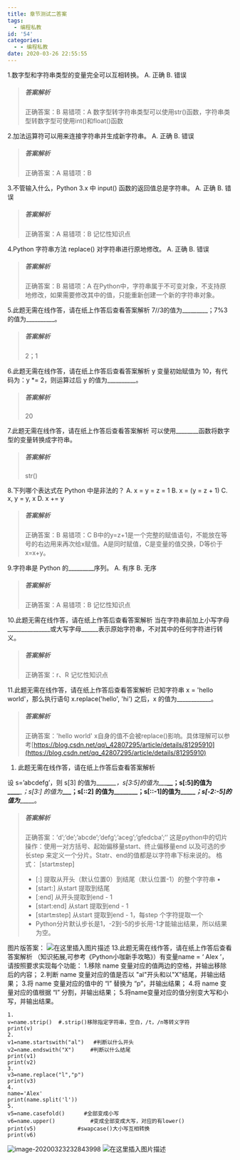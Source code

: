 ```yaml
---
title: 章节测试二答案
tags:
  - 编程私教
id: '54'
categories:
  - - 编程私教
date: 2020-03-26 22:55:55
---
```


1.数字型和字符串类型的变量完全可以互相转换。 A. 正确 B. 错误

> ##### 答案解析
> 
> 正确答案：B 易错项：A 数字型转字符串类型可以使用str()函数，字符串类型转数字型可使用int()和float()函数

2.加法运算符可以用来连接字符串并生成新字符串。 A. 正确 B. 错误

> ##### 答案解析
> 
> 正确答案：A 易错项：B

3.不管输入什么，Python 3.x 中 input() 函数的返回值总是字符串。 A. 正确 B. 错误

> ##### 答案解析
> 
> 正确答案：A 易错项：B 记忆性知识点

4.Python 字符串方法 replace() 对字符串进行原地修改。 A. 正确 B. 错误

> ##### 答案解析
> 
> 正确答案：B 易错项：A 在Python中，字符串属于不可变对象，不支持原地修改，如果需要修改其中的值，只能重新创建一个新的字符串对象。

5.此题无需在线作答，请在纸上作答后查看答案解析 7//3的值为\_\_\_\_\_\_\_\_\_；7%3的值为\_\_\_\_\_\_\_\_\_\_。

> ##### 答案解析
> 
> 2；1

6.此题无需在线作答，请在纸上作答后查看答案解析 y 变量初始赋值为 10，有代码为：y \*= 2，则运算过后 y 的值为\_\_\_\_\_\_\_\_\_\_。

> ##### 答案解析
> 
> 20

7.此题无需在线作答，请在纸上作答后查看答案解析 可以使用\_\_\_\_\_\_\_\_函数将数字型的变量转换成字符串。

> ##### 答案解析
> 
> str()

8.下列哪个表达式在 Python 中是非法的？ A. x = y = z = 1 B. x = (y = z + 1) C. x, y = y, x D. x += y

> ##### 答案解析
> 
> 正确答案：B 易错项：C B中的y=z+1是一个完整的赋值语句，不能放在等号的右边用来再次给x赋值。A是同时赋值，C是变量的值交换，D等价于x=x+y。

9.字符串是 Python 的\_\_\_\_\_\_\_\_\_序列。 A. 有序 B. 无序

> ##### 答案解析
> 
> 正确答案：A 易错项：B 记忆性知识点

10.此题无需在线作答，请在纸上作答后查看答案解析 当在字符串前加上小写字母\_\_\_\_\_\_\_\_\_\_\_\_\_\_\_或大写字母\_\_\_\_\_\_表示原始字符串，不对其中的任何字符进行转义。

> ##### 答案解析
> 
> 正确答案：r、R 记忆性知识点

11.此题无需在线作答，请在纸上作答后查看答案解析 已知字符串 x = 'hello world'，那么执行语句 x.replace('hello', 'hi') 之后，x 的值为\_\_\_\_\_\_\_\_\_\_\_\_。

> ##### 答案解析
> 
> 正确答案：'hello world' x自身的值不会被replace()影响。具体理解可以参考[https://blog.csdn.net/qq\_42807295/article/details/81295910](https://blog.csdn.net/qq_42807295/article/details/81295910)

1.  此题无需在线作答，请在纸上作答后查看答案解析

设 s=’abcdefg’，则 s\[3\] 的值为\_\_\_\__\_\_\_，s\[3:5\]的值为\_\__\_**\__；s\[:5\]的值为\_\_\_\_**_\_；s\[3:\] 的值为_**\_\_\___；s\[::2\] 的值为\_\_\_\_\_\_\_\_；s\[::-1\]的值为___**__\_\_\_\__；s\[-2:-5\]的值为___\_\_\_\_\_。

> ##### 答案解析
> 
> 正确答案：’d’;’de’;’abcde’;’defg’;’aceg’;’gfedcba’;’’ 这是python中的切片操作：使用一对方括号、起始偏移量start、终止偏移量end 以及可选的步长step 来定义一个分片。Statr、end的值都是以字符串下标来说的。 格式： \[start:end:step\]
> 
> *   \[:\] 提取从开头（默认位置0）到结尾（默认位置-1）的整个字符串 •
> *   \[start:\] 从start 提取到结尾
> *   \[:end\] 从开头提取到end - 1
> *   \[start:end\] 从start 提取到end - 1
> *   \[start:end:step\] 从start 提取到end - 1，每step 个字符提取一个
> *   Python分片默认步长是1，-2到-5的步长用-1才能输出结果，所以结果为空。

图片版答案： ![在这里插入图片描述](https://images.gitbook.cn/ed580f50-6d1a-11ea-b4d9-23ebe60403e6 "在这里插入图片描述") 13.此题无需在线作答，请在纸上作答后查看答案解析 （知识拓展,可参考《Python小咖新手攻略》）有变量name = ‘ Alex ’，请按照要求实现每个功能： 1.移除 name 变量对应的值两边的空格，并输出移除后的内容； 2.判断 name 变量对应的值是否以 "al"开头和以"X"结尾，并输出结果； 3.将 name 变量对应的值中的 “l” 替换为 “p”，并输出结果； 4.将 name 变量对应的值根据 “l” 分割，并输出结果； 5.将name变量对应的值分别变大写和小写，并输出结果。

```
1.
v=name.strip()  #.strip()移除指定字符串，空白，/t，/n等转义字符
print(v)
2.
v1=name.startswith("al")   #判断以什么开头
v2=name.endswith("X")     #判断以什么结尾
print(v1)
print(v2)
3.
v3=name.replace("l","p")   
print(v3)
4.
name='Alex'
print(name.split('l'))
5.
v5=name.casefold()      #全部变成小写
v6=name.upper()           #变成全部变成大写，对应的有lower()
print(v5)             #swapcase()大小写互相转换
print(v6)
```

![image-20200323232843998](# "image-20200323232843998") ![在这里插入图片描述](https://images.gitbook.cn/ea07bfc0-6d02-11ea-9b0b-4bc64571574c "在这里插入图片描述")